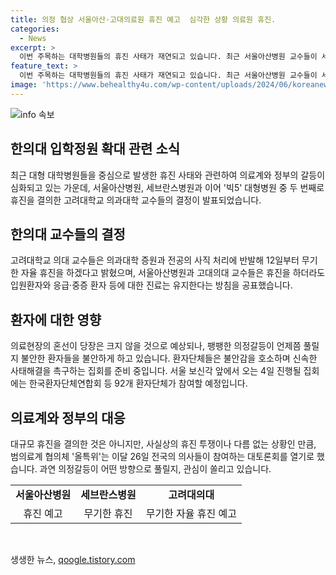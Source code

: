 ```yaml
---
title: 의정 협상 서울아산·고대의료원 휴진 예고  심각한 상황 의료원 휴진.
categories:
  - News
excerpt: >
  이번 주목하는 대학병원들의 휴진 사태가 재연되고 있습니다. 최근 서울아산병원 교수들이 세브란스병원을 따라 목요일부터 일주일간 휴진을 예고했으며, 고려대학교 의대 교수들도 증원과 사직 처리에 반발해 무기한 자율 휴진을 선언했습니다. 이에 환자들의 불안감은 고조되고 있으며, 올특위가 대국의 의사들이 참여하는 대규모 토론회를 열기로 했습니다. 환자단체는 신속한 해결을 촉구하는 집회를 준비 중입니다.
feature_text: >
  이번 주목하는 대학병원들의 휴진 사태가 재연되고 있습니다. 최근 서울아산병원 교수들이 세브란스병원을 따라 목요일부터 일주일간 휴진을 예고했으며, 고려대학교 의대 교수들도 증원과 사직 처리에 반발해 무기한 자율 휴진을 선언했습니다. 이에 환자들의 불안감은 고조되고 있으며, 올특위가 대국의 의사들이 참여하는 대규모 토론회를 열기로 했습니다. 환자단체는 신속한 해결을 촉구하는 집회를 준비 중입니다.
image: 'https://www.behealthy4u.com/wp-content/uploads/2024/06/koreanews.jpg'
---
```


<p><img src="https://www.behealthy4u.com/wp-content/uploads/2024/06/koreanews.jpg" alt="info 속보" /></p>

<h2 data-ke-size="size26">한의대 입학정원 확대 관련 소식</h2>

<p data-ke-size="size16">최근 대형 대학병원들을 중심으로 발생한 휴진 사태와 관련하여 의료계와 정부의 갈등이 심화되고 있는 가운데, 서울아산병원, 세브란스병원과 이어 '빅5' 대형병원 중 두 번째로 휴진을 결의한 고려대학교 의과대학 교수들의 결정이 발표되었습니다.</p>

<h2 data-ke-size="size26">한의대 교수들의 결정</h2>

<p data-ke-size="size16">고려대학교 의대 교수들은 의과대학 증원과 전공의 사직 처리에 반발해 12일부터 무기한 자율 휴진을 하겠다고 밝혔으며, 서울아산병원과 고대의대 교수들은 휴진을 하더라도 입원환자와 응급·중증 환자 등에 대한 진료는 유지한다는 방침을 공표했습니다.</p>

<h2 data-ke-size="size26">환자에 대한 영향</h2>

<p data-ke-size="size16">의료현장의 혼선이 당장은 크지 않을 것으로 예상되나, 팽팽한 의정갈등이 언제쯤 풀릴지 불안한 환자들을 불안하게 하고 있습니다. 환자단체들은 불안감을 호소하며 신속한 사태해결을 촉구하는 집회를 준비 중입니다. 서울 보신각 앞에서 오는 4일 진행될 집회에는 한국환자단체연합회 등 92개 환자단체가 참여할 예정입니다.</p>

<h2 data-ke-size="size26">의료계와 정부의 대응</h2>

<p data-ke-size="size16">대규모 휴진을 결의한 것은 아니지만, 사실상의 휴진 투쟁이나 다름 없는 상황인 만큼, 범의료계 협의체 '올특위'는 이달 26일 전국의 의사들이 참여하는 대토론회를 열기로 했습니다. 과연 의정갈등이 어떤 방향으로 풀릴지, 관심이 쏠리고 있습니다.</p>

<table>
  <tr>
    <td style="text-align: center; height: 17px;"><b>서울아산병원</b></td>
    <td style="text-align: center; height: 17px;"><b>세브란스병원</b></td>
    <td style="text-align: center; height: 17px;"><b>고려대의대</b></td>
  </tr>
  <tr>
    <td style="text-align: center; height: 17px;">휴진 예고</td>
    <td style="text-align: center; height: 17px;">무기한 휴진</td>
    <td style="text-align: center; height: 17px;">무기한 자율 휴진 예고</td>
  </tr>
</table>

<p data-ke-size="size16">&nbsp;</p>
생생한 뉴스, <a href="https://qoogle.tistory.com" rel="dofollow">qoogle.tistory.com</a>


